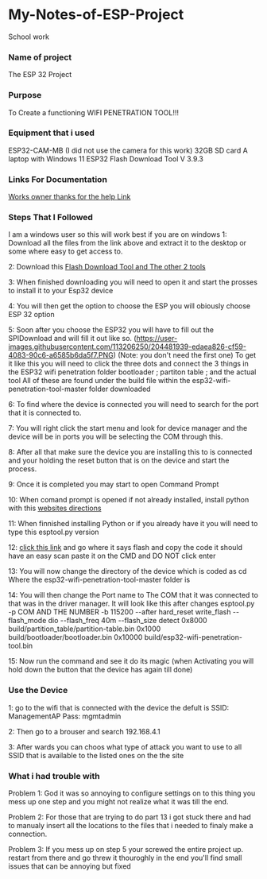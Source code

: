 # My-Notes-of-ESP-Project
School work

### Name of project
The ESP 32 Project

### Purpose
To Create a functioning WIFI PENETRATION TOOL!!!

### Equipment that i used
ESP32-CAM-MB (I did not use the camera for this work)
32GB SD card
A laptop with Windows 11
ESP32 Flash Download Tool V 3.9.3


### Links For Documentation
[Works owner thanks for the help Link](https://github.com/risinek/esp32-wifi-penetration-tool)

### Steps That I Followed
I am a windows user so this will work best if you are on windows
1:
Download all the files from the link above and extract it to the desktop or some where easy to get access to.

2:
Download this [Flash Download Tool and The other 2 tools](https://www.espressif.com/en/support/download/other-tools)

3:
When finished downloading you will need to open it and start the prosses to install it to your Esp32 device

4:
You will then get the option to choose the ESP you will obiously choose ESP 32 option

5:
Soon after you choose the ESP32 you will have to fill out the SPIDownload and will fill it out like so.
(https://user-images.githubusercontent.com/113206250/204481939-edaea826-cf59-4083-90c6-a6585b6da5f7.PNG)
(Note: you don't need the first one)
To get it like this you will need to click the three dots and connect the 3 things in the ESP32 wifi penetration folder
bootloader ; partiton table ; and the actual tool
All of these are found under the build file within the esp32-wifi-penetration-tool-master folder downloaded

6:
To find where the device is connected you will need to search for the port that it is connected to.

7:
You will right click the start menu and look for device manager and the device will be in ports you will be selecting the COM through this.

8:
After all that make sure the device you are installing this to is connected and your holding the reset button that is on the device and start the process.

9:
Once it is completed you may start to open Command Prompt

10:
When comand prompt is opened if not already installed, install python with this [websites directions](https://cyberblogspot.com/how-to-install-esptool-on-windows-10/)

11:
When finnished installing Python or if you already have it you will need to type this 
esptool.py version

12:
[click this link](https://github.com/risinek/esp32-wifi-penetration-tool) and go where it says flash and copy the code it should have an easy scan paste it on the CMD and DO NOT click enter

13:
You will now change the directory of the device which is coded as
cd Where the esp32-wifi-penetration-tool-master folder is

14:
You will then change the Port name to The COM that it was connected to that was in the driver manager.
It will look like this after changes esptool.py -p COM AND THE NUMBER -b 115200 --after hard_reset write_flash --flash_mode dio --flash_freq 40m --flash_size detect 0x8000 build/partition_table/partition-table.bin 0x1000 build/bootloader/bootloader.bin 0x10000 build/esp32-wifi-penetration-tool.bin

15: Now run the command and see it do its magic
(when Activating you will hold down the button that the device has again till done)

### Use the Device

1:
go to the wifi that is connected with the device the defult is
SSID: ManagementAP
Pass: mgmtadmin

2: 
Then go to a brouser and search 192.168.4.1

3:
After wards you can choos what type of attack you want to use to all SSID that is available to the listed ones on the the site 

### What i had trouble with

Problem 1: 
God it was so annoying to configure settings on to this thing you mess up one step and you might not realize what it was till the end.

Problem 2:
For those that are trying to do part 13 i got stuck there and had to manualy insert all the locations to the files that i needed to finaly make a connection.

Problem 3:
If you mess up on step 5 your screwed the entire project up. restart from there and go threw it thouroghly in the end you'll find small issues that can be annoying but fixed
